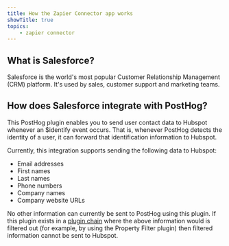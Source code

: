 ```yaml
---
title: How the Zapier Connector app works
showTitle: true
topics:
    - zapier connector
---
```


## What is Salesforce?

Salesforce is the world's most popular Customer Relationship Management (CRM) platform. It's used by sales, customer support and marketing teams.

## How does Salesforce integrate with PostHog?

This PostHog plugin enables you to send user contact data to Hubspot whenever an $identify event occurs. That is, whenever PostHog detects the identity of a user, it can forward that identification information to Hubspot.

Currently, this integration supports sending the following data to Hubspot:

* Email addresses
* First names
* Last names
* Phone numbers
* Company names
* Company website URLs

No other information can currently be sent to PostHog using this plugin. If this plugin exists in a [plugin chain](../../../docs/plugins/build#example-of-a-plugin-chain) where the above information would is filtered out (for example, by using the Property Filter plugin) then filtered information cannot be sent to Hubspot.